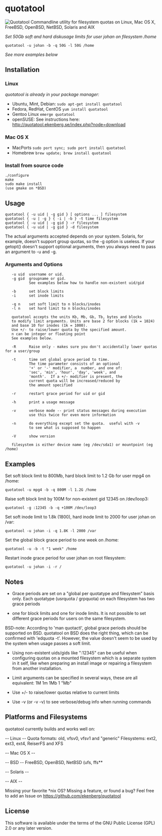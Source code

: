 quotatool
=========

![Quotatool](http://quotatool.ekenberg.se/diskusage.gif) Commandline utility for filesystem quotas on Linux, Mac OS X, FreeBSD, OpenBSD, NetBSD, Solaris and AIX

*Set 50Gb soft and hard diskusage limits for user johan on filesystem /home*

    quotatool -u johan -b -q 50G -l 50G /home

*See more examples below*

## Installation

### Linux

*quotatool is already in your package manager:*

* Ubuntu, Mint, Debian:
    `sudo apt-get install quotatool`
* Fedora, RedHat, CentOS
    `yum install quotatool`
* Gentoo Linux
    `emerge quotatool`
* openSUSE: See instructions here: <http://quotatool.ekenberg.se/index.php?node=download>

### Mac OS X

* MacPorts
    `sudo port sync; sudo port install quotatool`
* Homebrew
    `brew update; brew install quotatool`

### Install from source code

    ./configure
    make
    sudo make install
    (use gmake on *BSD)

## Usage

    quotatool { -u uid | -g gid } [ options ... ] filesystem
    quotatool { -u | -g } { -i | -b } -t time filesystem
    quotatool { -u uid | -g gid } -r filesystem
    quotatool { -u uid | -g gid } -d filesystem

The actual arguments accepted depends on your system.  Solaris,
for example, doesn't support group quotas, so the -g option is
useless.   If your getopt() doesn't support optional arguments,
then you always need to pass an argument to -u and -g.


### Arguments and Options

```
   -u uid  username or uid.
   -g gid  groupname or gid.
      	   See examples below how to handle non-existent uid/gid

   -b      set block limits
   -i      set inode limits

   -q n    set soft limit to n blocks/inodes
   -l n    set hard limit to n blocks/inodes

   quotatool accepts the units Kb, Mb, Gb, Tb, bytes and blocks
   to modify limit arguments. Units are base 2 for blocks (1k = 1024)
   and base 10 for inodes (1k = 1000).
   Use +/- to raise/lower quota by the specified amount.
   n can be integer or floating point
   See examples below.

   -R      Raise only - makes sure you don't accidentally lower quotas for a user/group

   -t      time set global grace period to time.
           The time parameter consists of an optional
           '+' or '-' modifier, a  number, and one of:
           'sec', 'min', 'hour', 'day', 'week', and
           'month'.  If a +/- modifier is present, the
           current quota will be increased/reduced by
           the amount specified

   -r      restart grace period for uid or gid

   -h      print a usage message

   -v      verbose mode -- print status messages during execution
           use this twice for even more information

   -n      do everything except set the quota.  useful with -v
           to see what is supposed to happen

   -V      show version

   filesystem is either device name (eg /dev/sda1) or mountpoint (eg /home)
```

## Examples

Set soft block limit to 800Mb, hard block limit to 1.2 Gb for user mpg4 on /home:

    quotatool -u mpg4 -b -q 800M -l 1.2G /home

Raise soft block limit by 100M for non-existent gid 12345 on /dev/loop3:

    quotatool -g :12345 -b -q +100M /dev/loop3

Set soft inode limit to 1.8k (1800), hard inode limit to 2000 for user johan on /var:

    quotatool -u johan -i -q 1.8K -l 2000 /var

Set the global block grace period to one week on /home:

    quotatool -u -b -t "1 week" /home

Restart inode grace period for user johan on root filesystem:

    quotatool -u johan -i -r /


## Notes

* Grace periods are set on a "global per quotatype and filesystem" basis only.
Each quotatype (usrquota / grpquota) on each filesystem has two grace periods
- one for block limits and one for inode limits.
It is not possible to set different grace periods for users on the same filesystem.

BSD-note: According to 'man quotactl', global grace periods should be supported on BSD.
quotatool on BSD does the right thing, which can be confirmed with 'edquota -t'.
However, the value doesn't seem to be used by the system when usage passes a soft limit.

* Using non-existent uids/gids like ":12345" can be useful when configuring quotas on
a mounted filesystem which is a separate system in it self, like when preparing an
install image or repairing a filesystem from another installation.

* Limit arguments can be specified in several ways, these are all equivalent:
  1M
  1m
  1Mb
  1 "Mb"

* Use +/- to raise/lower quotas relative to current limits

* Use -v (or -v -v) to see verbose/debug info when running commands

## Platforms and Filesystems

quotatool currently builds and works well on:

-- Linux --
Quota formats: old, vfsv0, vfsv1 and "generic"
Filesystems: ext2, ext3, ext4, ReiserFS and XFS

-- Mac OS X --

-- BSD --
FreeBSD, OpenBSD, NetBSD (ufs, ffs**

-- Solaris --

-- AIX --

Missing your favorite *nix OS? Missing a feature, or found a bug?
Feel free to add an Issue on https://github.com/ekenberg/quotatool

## License
This software is available under the terms of the GNU Public License (GPL) 2.0 or any later version.
